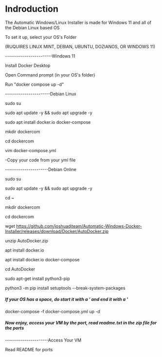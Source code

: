 # Indroduction

The Automatic Windows/Linux Installer is made for Windows 11 and all of the Debian Linux based OS

To set it up, select your OS's Folder

(RUQUIRES LINUX MINT, DEBIAN, UBUNTU, DOZIANOS, OR WINDOWS 11)

------------------------Windows 11

Install Docker Desktop 

Open Command prompt (in your OS's folder)

Run "docker compose up -d"

-----------------------Debian Linux 

sudo su

sudo apt update -y && sudo apt upgrade -y

sudo apt install docker.io docker-compose

mkdir dockercom

cd dockercom

vim docker-compose.yml

-Copy your code from your yml file

----------------------Debian Online

sudo su

sudo apt update -y && sudo apt upgrade -y

cd ~

mkdir dockercom

cd dockercom

wget https://github.com/joshuadjteam/Automatic-Windows-Docker-Installer/releases/download/Docker/AutoDocker.zip

unzip AutoDocker.zip

apt install docker.io

apt install docker.io docker-compose

cd AutoDocker

sudo apt-get install python3-pip

python3 -m pip install setuptools --break-system-packages

##### If your OS has a space, do start it with a ' and end it with a '

docker-compose -f docker-compose.yml up -d

##### Now enjoy, access your VM by the port, read readme.txt in the zip file for the ports

----------------------Access Your VM

Read README for ports
